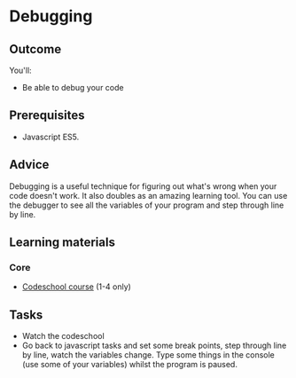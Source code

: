 # Debugging
## Outcome

You'll:

* Be able to debug your code

## Prerequisites

* Javascript ES5.

## Advice

Debugging is a useful technique for figuring out what's wrong when your code doesn't work. It also doubles as an amazing learning tool. You can use the debugger to see all the variables of your program and step through line by line.

## Learning materials

### Core
* [Codeschool course](http://discover-devtools.codeschool.com/chapters/1?locale=en) (1-4 only)

## Tasks

* Watch the codeschool
* Go back to javascript tasks and set some break points, step through line by line, watch the variables change. Type some things in the console (use some of your variables) whilst the program is paused.
